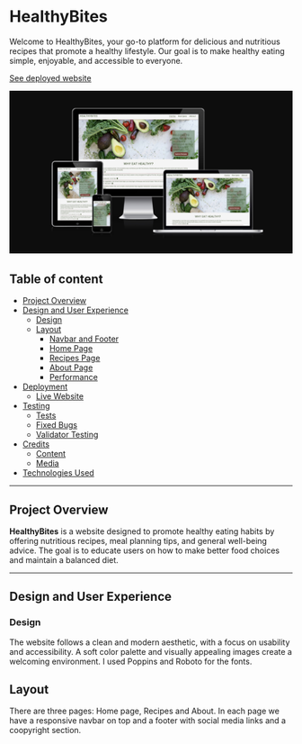 # HealthyBites
Welcome to HealthyBites, your go-to platform for delicious and nutritious recipes that promote a healthy lifestyle. 
Our goal is to make healthy eating simple, enjoyable, and accessible to everyone.

[See deployed website](https://saretta1194.github.io/HealthyBites/index.html)

![Responsive Mockup](assets/media/responsive.jpg)

## Table of content

- [Project Overview](#project-overview)
- [Design and User Experience](#design-and-user-experience)
  - [Design](#design)
  - [Layout](#layout)
    - [Navbar and Footer](#navbar-and-footer)
    - [Home Page](#home-page)
    - [Recipes Page](#recipes-page)
    - [About Page](#about-page)
    - [Performance](#performance)
- [Deployment](#deployment)
  - [Live Website](#live-website)
- [Testing](#testing)
  - [Tests](#tests)
  - [Fixed Bugs](#fixed-bugs)
  - [Validator Testing](#validator-testing)
- [Credits](#credits)
  - [Content](#content)
  - [Media](#media)
- [Technologies Used](#technologies-used)

---

## Project Overview

**HealthyBites** is a website designed to promote healthy eating habits by offering nutritious recipes, meal planning tips, and general well-being advice. The goal is to educate users on how to make better food choices and maintain a balanced diet.

---

## Design and User Experience

### Design
The website follows a clean and modern aesthetic, with a focus on usability and accessibility. A soft color palette and visually appealing images create a welcoming environment.
I used Poppins and Roboto for the fonts.

## Layout

There are three pages: Home page, Recipes and About.
In each page we have a responsive navbar on top and a footer with social media links and a coopyright section.




